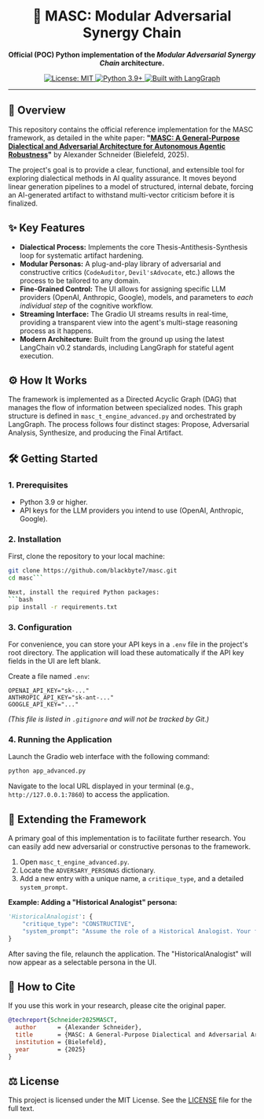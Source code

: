 <div align="center">

# 🧠 MASC: Modular Adversarial Synergy Chain

**Official (POC) Python implementation of the *Modular Adversarial Synergy Chain* architecture.**

</div>

<p align="center">
  <a href="https://opensource.org/licenses/MIT">
    <img src="https://img.shields.io/badge/License-MIT-blue.svg" alt="License: MIT">
  </a>
  <a href="https://www.python.org">
    <img src="https://img.shields.io/badge/Python-3.10+-3776AB.svg?logo=python" alt="Python 3.9+">
  </a>
  <a href="https://python.langchain.com/v0.2/docs/langgraph/">
    <img src="https://img.shields.io/badge/Built%20with-LangGraph-229540.svg" alt="Built with LangGraph">
  </a>
</p>


---

## 📖 Overview

This repository contains the official reference implementation for the MASC framework, as detailed in the white paper: **"[MASC: A General-Purpose Dialectical and Adversarial Architecture for Autonomous Agentic Robustness](LINK_TO_YOUR_PAPER.pdf)"** by Alexander Schneider (Bielefeld, 2025).

The project's goal is to provide a clear, functional, and extensible tool for exploring dialectical methods in AI quality assurance. It moves beyond linear generation pipelines to a model of structured, internal debate, forcing an AI-generated artifact to withstand multi-vector criticism before it is finalized.

## ✨ Key Features

*   **Dialectical Process:** Implements the core Thesis-Antithesis-Synthesis loop for systematic artifact hardening.
*   **Modular Personas:** A plug-and-play library of adversarial and constructive critics (`CodeAuditor`, `Devil'sAdvocate`, etc.) allows the process to be tailored to any domain.
*   **Fine-Grained Control:** The UI allows for assigning specific LLM providers (OpenAI, Anthropic, Google), models, and parameters to *each individual step* of the cognitive workflow.
*   **Streaming Interface:** The Gradio UI streams results in real-time, providing a transparent view into the agent's multi-stage reasoning process as it happens.
*   **Modern Architecture:** Built from the ground up using the latest LangChain v0.2 standards, including LangGraph for stateful agent execution.


## ⚙️ How It Works

The framework is implemented as a Directed Acyclic Graph (DAG) that manages the flow of information between specialized nodes. This graph structure is defined in `masc_t_engine_advanced.py` and orchestrated by LangGraph. The process follows four distinct stages: Propose, Adversarial Analysis, Synthesize, and producing the Final Artifact.

## 🛠️ Getting Started

### 1. Prerequisites

-   Python 3.9 or higher.
-   API keys for the LLM providers you intend to use (OpenAI, Anthropic, Google).

### 2. Installation

First, clone the repository to your local machine:
```bash
git clone https://github.com/blackbyte7/masc.git
cd masc```

Next, install the required Python packages:
```bash
pip install -r requirements.txt
```

### 3. Configuration

For convenience, you can store your API keys in a `.env` file in the project's root directory. The application will load these automatically if the API key fields in the UI are left blank.

Create a file named `.env`:
```
OPENAI_API_KEY="sk-..."
ANTHROPIC_API_KEY="sk-ant-..."
GOOGLE_API_KEY="..."
```
*(This file is listed in `.gitignore` and will not be tracked by Git.)*

### 4. Running the Application

Launch the Gradio web interface with the following command:
```bash
python app_advanced.py
```
Navigate to the local URL displayed in your terminal (e.g., `http://127.0.0.1:7860`) to access the application.

## 🔬 Extending the Framework

A primary goal of this implementation is to facilitate further research. You can easily add new adversarial or constructive personas to the framework.

1.  Open `masc_t_engine_advanced.py`.
2.  Locate the `ADVERSARY_PERSONAS` dictionary.
3.  Add a new entry with a unique name, a `critique_type`, and a detailed `system_prompt`.

**Example: Adding a "Historical Analogist" persona:**

```python
'HistoricalAnalogist': {
    "critique_type": "CONSTRUCTIVE",
    "system_prompt": "Assume the role of a Historical Analogist. Your function is to analyze the proposed strategy or artifact and identify relevant historical precedents, both successful and failed. Critique the proposal based on lessons learned from these analogies. Provide your output as a list of dictionary objects..."
}
```
After saving the file, relaunch the application. The "HistoricalAnalogist" will now appear as a selectable persona in the UI.

## 📄 How to Cite

If you use this work in your research, please cite the original paper.

```bibtex
@techreport{Schneider2025MASCT,
  author      = {Alexander Schneider},
  title       = {MASC: A General-Purpose Dialectical and Adversarial Architecture for Autonomous Agentic Robustness},
  institution = {Bielefeld},
  year        = {2025}
}
```

## ⚖️ License

This project is licensed under the MIT License. See the [LICENSE](LICENSE) file for the full text.
